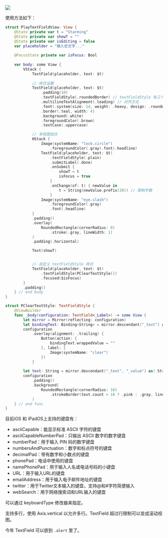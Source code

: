 ![](https://ming1016.github.io/qdimg/240505/TextField-ap01.png)

使用方法如下：

```swift
struct PlayTextFieldView: View {
    @State private var t = "Starming"
    @State private var showT = ""
    @State private var isEditing = false
    var placeholder = "输入些文字..."
    
    @FocusState private var isFocus: Bool
    
    var body: some View {
        VStack {
            TextField(placeholder, text: $t)
            
            // 样式设置
            TextField(placeholder, text: $t)
                .padding(10)
                .textFieldStyle(.roundedBorder) // textFieldStyle 有三个预置值 automatic、plain 和 roundedBorder。
                .multilineTextAlignment(.leading) // 对齐方式
                .font(.system(size: 14, weight: .heavy, design: .rounded))
                .border(.teal, width: 4)
                .background(.white)
                .foregroundColor(.brown)
                .textCase(.uppercase)

            // 多视图组合
            HStack {
                Image(systemName: "lock.circle")
                    .foregroundColor(.gray).font(.headline)
                TextField(placeholder, text: $t)
                    .textFieldStyle(.plain)
                    .submitLabel(.done)
                    .onSubmit {
                        showT = t
                        isFocus = true
                    }
                    .onChange(of: t) { newValue in
                        t = String(newValue.prefix(20)) // 限制字数
                    }
                Image(systemName: "eye.slash")
                    .foregroundColor(.gray)
                    .font(.headline)
            }
            .padding()
            .overlay(
                RoundedRectangle(cornerRadius: 8)
                    .stroke(.gray, lineWidth: 1)
            )
            .padding(.horizontal)

            Text(showT)


            // 自定义 textFieldStyle 样式
            TextField(placeholder, text: $t)
                .textFieldStyle(PClearTextStyle())
                .focused($isFocus)
        }
        .padding()
    } // end body
}

struct PClearTextStyle: TextFieldStyle {
    @ViewBuilder
    func _body(configuration: TextField<_Label>) -> some View {
        let mirror = Mirror(reflecting: configuration)
        let bindingText: Binding<String> = mirror.descendant("_text") as! Binding<String>
        configuration
            .overlay(alignment: .trailing) {
                Button(action: {
                    bindingText.wrappedValue = ""
                }, label: {
                    Image(systemName: "clear")
                })
            }
        
        let text: String = mirror.descendant("_text", "_value") as! String
        configuration
            .padding()
            .background(
                RoundedRectangle(cornerRadius: 16)
                    .strokeBorder(text.count > 10 ? .pink : .gray, lineWidth: 4)
            )
    } // end func
}
```

目前iOS 和 iPadOS上支持的键盘有：

* asciiCapable：能显示标准 ASCII 字符的键盘
* asciiCapableNumberPad：只输出 ASCII 数字的数字键盘
* numberPad：用于输入 PIN 码的数字键盘
* numbersAndPunctuation：数字和标点符号的键盘
* decimalPad：带有数字和小数点的键盘
* phonePad：电话中使用的键盘
* namePhonePad：用于输入人名或电话号码的小键盘
* URL：用于输入URL的键盘
* emailAddress：用于输入电子邮件地址的键盘
* twitter：用于Twitter文本输入的键盘，支持@和#字符简便输入
* webSearch：用于网络搜索词和URL输入的键盘

可以通过 keyboardType 修改器来指定。

支持多行，使用 Axis.vertical 以允许多行。TextField 超过行限制可以变成滚动视图。

今年 TextField 可以嵌到 `.alert` 里了。
